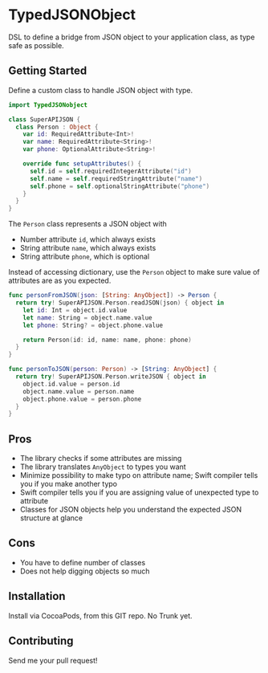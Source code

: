 # TypedJSONObject

DSL to define a bridge from JSON object to your application class, as type safe as possible.

## Getting Started

Define a custom class to handle JSON object with type.

```swift
import TypedJSONobject

class SuperAPIJSON {
  class Person : Object {
    var id: RequiredAttribute<Int>!
    var name: RequiredAttribute<String>!
    var phone: OptionalAttribute<String>!

    override func setupAttributes() {
      self.id = self.requiredIntegerAttribute("id")
      self.name = self.requiredStringAttribute("name")
      self.phone = self.optionalStringAttribute("phone")
    }
  }
}
```

The `Person` class represents a JSON object with

* Number attribute `id`, which always exists
* String attribute `name`, which always exists
* String attribute `phone`, which is optional

Instead of accessing dictionary, use the `Person` object to make sure value of attributes are as you expected.

```swift
func personFromJSON(json: [String: AnyObject]) -> Person {
  return try! SuperAPIJSON.Person.readJSON(json) { object in
    let id: Int = object.id.value
    let name: String = object.name.value
    let phone: String? = object.phone.value

    return Person(id: id, name: name, phone: phone)
  }
}

func personToJSON(person: Person) -> [String: AnyObject] {
  return try! SuperAPIJSON.Person.writeJSON { object in
    object.id.value = person.id
    object.name.value = person.name
    object.phone.value = person.phone
  }
}
```

## Pros

* The library checks if some attributes are missing
* The library translates `AnyObject` to types you want
* Minimize possibility to make typo on attribute name; Swift compiler tells you if you make another typo
* Swift compiler tells you if you are assigning value of unexpected type to attribute
* Classes for JSON objects help you understand the expected JSON structure at glance

## Cons

* You have to define number of classes
* Does not help digging objects so much

## Installation

Install via CocoaPods, from this GIT repo.
No Trunk yet.

## Contributing

Send me your pull request!
